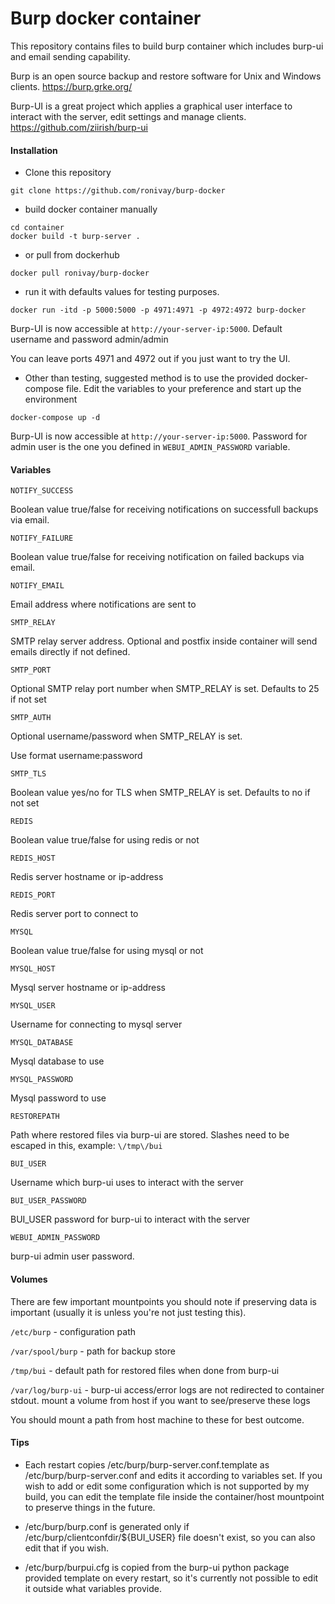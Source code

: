 # Burp docker container

This repository contains files to build burp container which includes burp-ui and email sending capability.

Burp is an open source backup and restore software for Unix and Windows clients.
https://burp.grke.org/

Burp-UI is a great project which applies a graphical user interface to interact with the server, edit settings and manage clients.
https://github.com/ziirish/burp-ui

#### Installation

- Clone this repository
```
git clone https://github.com/ronivay/burp-docker
```

- build docker container manually

```
cd container
docker build -t burp-server .
```

- or pull from dockerhub

```
docker pull ronivay/burp-docker
```

- run it with defaults values for testing purposes. 

```
docker run -itd -p 5000:5000 -p 4971:4971 -p 4972:4972 burp-docker
```

Burp-UI is now accessible at `http://your-server-ip:5000`. Default username and password admin/admin

You can leave ports 4971 and 4972 out if you just want to try the UI.

- Other than testing, suggested method is to use the provided docker-compose file. Edit the variables to your preference and start up the environment

```
docker-compose up -d
```
Burp-UI is now accessible at `http://your-server-ip:5000`. Password for admin user is the one you defined in `WEBUI_ADMIN_PASSWORD` variable.

#### Variables

`NOTIFY_SUCCESS` 

Boolean value true/false for receiving notifications on successfull backups via email. 

`NOTIFY_FAILURE`

Boolean value true/false for receiving notification on failed backups via email.

`NOTIFY_EMAIL`

Email address where notifications are sent to

`SMTP_RELAY`

SMTP relay server address. Optional and postfix inside container will send emails directly if not defined.

`SMTP_PORT`

Optional SMTP relay port number when SMTP_RELAY is set. Defaults to 25 if not set

`SMTP_AUTH`

Optional username/password when SMTP_RELAY is set.

Use format username:password

`SMTP_TLS`

Boolean value yes/no for TLS when SMTP_RELAY is set. Defaults to no if not set

`REDIS`

Boolean value true/false for using redis or not

`REDIS_HOST`

Redis server hostname or ip-address

`REDIS_PORT`

Redis server port to connect to

`MYSQL`

Boolean value true/false for using mysql or not

`MYSQL_HOST`

Mysql server hostname or ip-address

`MYSQL_USER`

Username for connecting to mysql server

`MYSQL_DATABASE`

Mysql database to use

`MYSQL_PASSWORD`

Mysql password to use

`RESTOREPATH`

Path where restored files via burp-ui are stored. Slashes need to be escaped in this, example: `\/tmp\/bui`

`BUI_USER`

Username which burp-ui uses to interact with the server

`BUI_USER_PASSWORD`

BUI_USER password for burp-ui to interact with the server

`WEBUI_ADMIN_PASSWORD`

burp-ui admin user password. 

#### Volumes

There are few important mountpoints you should note if preserving data is important (usually it is unless you're not just testing this).

`/etc/burp` - configuration path

`/var/spool/burp` - path for backup store

`/tmp/bui` - default path for restored files when done from burp-ui

`/var/log/burp-ui` - burp-ui access/error logs are not redirected to container stdout. mount a volume from host if you want to see/preserve these logs

You should mount a path from host machine to these for best outcome.

#### Tips

- Each restart copies /etc/burp/burp-server.conf.template as /etc/burp/burp-server.conf and edits it according to variables set. If you wish to add or edit some configuration which is not supported by my build, you can edit the template file inside the container/host mountpoint to preserve things in the future. 

- /etc/burp/burp.conf is generated only if /etc/burp/clientconfdir/${BUI_USER} file doesn't exist, so you can also edit that if you wish.

- /etc/burp/burpui.cfg is copied from the burp-ui python package provided template on every restart, so it's currently not possible to edit it outside what variables provide.



